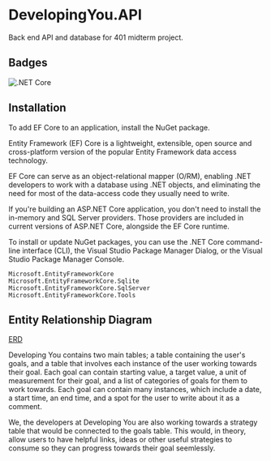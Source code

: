 # DevelopingYou.API

Back end API and database for 401 midterm project.


## Badges

![.NET Core](https://github.com/Team-FIR3/DevelopingYou.API/workflows/.NET%20Core/badge.svg)  

## Installation

To add EF Core to an application, install the NuGet package.  

Entity Framework (EF) Core is a lightweight, extensible, open source and cross-platform version of the popular Entity Framework data access technology.   

EF Core can serve as an object-relational mapper (O/RM), enabling .NET developers to work with a database using .NET objects, and eliminating the need for most of the data-access code they usually need to write.  

If you're building an ASP.NET Core application, you don't need to install the in-memory and SQL Server providers. Those providers are included in current versions of ASP.NET Core, alongside the EF Core runtime.  

To install or update NuGet packages, you can use the .NET Core command-line interface (CLI), the Visual Studio Package Manager Dialog, or the Visual Studio Package Manager Console.  

```
Microsoft.EntityFrameworkCore
Microsoft.EntityFrameworkCore.Sqlite
Microsoft.EntityFrameworkCore.SqlServer
Microsoft.EntityFrameworkCore.Tools

```



## Entity Relationship Diagram
[ERD](/assets/ERD.jpg)

Developing You contains two main tables; a table containing the user's goals, and a table that involves each instance of the user working towards their goal. 
Each goal can contain starting value, a target value, a unit of measurement for their goal, and a list of categories of goals for them to work towards. 
Each goal can contain many instances, which include a date, a start time, an end time, and a spot for the user to write about it as a comment.  

We, the developers at Developing You are also working towards a strategy table that would be connected to the goals table. 
This would, in theory, allow users to have helpful links, ideas or other useful strategies to consume so they can progress towards their goal seemlessly.  




